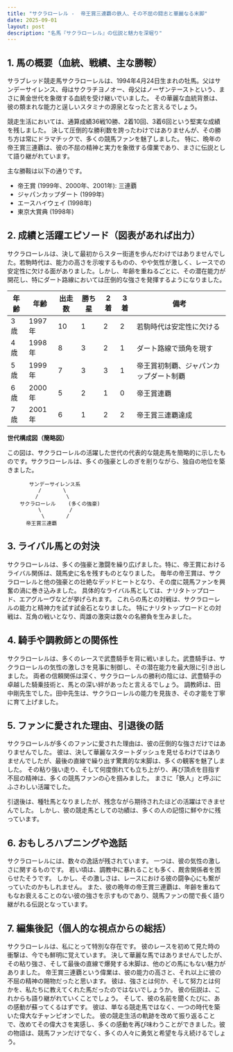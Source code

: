```yaml
---
title: "サクラローレル -  帝王賞三連覇の鉄人、その不屈の闘志と華麗なる末脚"
date: 2025-09-01
layout: post
description: "名馬『サクラローレル』の伝説と魅力を深堀り"
---
```


## 1. 馬の概要（血統、戦績、主な勝鞍）

サラブレッド競走馬サクラローレルは、1994年4月24日生まれの牡馬。父はサンデーサイレンス、母はサクラチヨノオー、母父はノーザンテーストという、まさに黄金世代を象徴する血統を受け継いでいました。  その華麗な血統背景は、彼の類まれな能力と逞しいスタミナの源泉となったと言えるでしょう。

競走生活においては、通算成績36戦10勝、2着10回、3着6回という堅実な成績を残しました。  決して圧倒的な勝利数を誇ったわけではありませんが、その勝ち方は常にドラマチックで、多くの競馬ファンを魅了しました。  特に、晩年の帝王賞三連覇は、彼の不屈の精神と実力を象徴する偉業であり、まさに伝説として語り継がれています。

主な勝鞍は以下の通りです。

* 帝王賞 (1999年、2000年、2001年): 三連覇
* ジャパンカップダート (1999年)
* エースハイウェイ (1998年)
* 東京大賞典 (1998年)


## 2. 成績と活躍エピソード（図表があれば出力）

サクラローレルは、決して最初からスター街道を歩んだわけではありませんでした。若駒時代は、能力の高さを示唆するものの、やや気性が激しく、レースでの安定性に欠ける面がありました。しかし、年齢を重ねるごとに、その潜在能力が開花し、特にダート路線においては圧倒的な強さを発揮するようになりました。

| 年齢 | 年齢 | 出走数 | 勝ち星 | 2着 | 3着 | 備考 |
|---|---|---|---|---|---|---|
| 3歳 | 1997年 | 10 | 1 | 2 | 2 | 若駒時代は安定性に欠ける |
| 4歳 | 1998年 | 8 | 3 | 2 | 1 | ダート路線で頭角を現す |
| 5歳 | 1999年 | 7 | 3 | 3 | 1 | 帝王賞初制覇、ジャパンカップダート制覇 |
| 6歳 | 2000年 | 5 | 2 | 1 | 0 | 帝王賞連覇 |
| 7歳 | 2001年 | 6 | 1 | 2 | 2 | 帝王賞三連覇達成 |


**世代構成図（簡略図）**

この図は、サクラローレルの活躍した世代の代表的な競走馬を簡略的に示したものです。サクラローレルは、多くの強豪としのぎを削りながら、独自の地位を築きました。

```
       サンデーサイレンス系
          /       \
         /         \
    サクラローレル    (多くの強豪)  
          \         /
           \       /
      帝王賞三連覇
```

## 3. ライバル馬との対決

サクラローレルは、多くの強豪と激闘を繰り広げました。特に、帝王賞におけるライバル関係は、競馬史に名を残すものとなりました。  毎年の帝王賞は、サクラローレルと他の強豪との壮絶なデッドヒートとなり、その度に競馬ファンを興奮の渦に巻き込みました。  具体的なライバル馬としては、ナリタトップロード、エアグルーヴなどが挙げられます。  これらの馬との対戦は、サクラローレルの能力と精神力を試す試金石となりました。  特にナリタトップロードとの対戦は、互角の戦いとなり、両雄の激突は数々の名勝負を生みました。


## 4. 騎手や調教師との関係性

サクラローレルは、多くのレースで武豊騎手を背に戦いました。武豊騎手は、サクラローレルの気性の激しさを見事に制御し、その潜在能力を最大限に引き出しました。  両者の信頼関係は深く、サクラローレルの勝利の陰には、武豊騎手の卓越した騎乗技術と、馬との深い絆があったと言えるでしょう。  調教師は、田中剛先生でした。田中先生は、サクラローレルの能力を見抜き、その才能を丁寧に育て上げました。


## 5. ファンに愛された理由、引退後の話

サクラローレルが多くのファンに愛された理由は、彼の圧倒的な強さだけではありませんでした。  彼は、決して華麗なスタートダッシュを見せるわけではありませんでしたが、最後の直線で繰り出す驚異的な末脚は、多くの観客を魅了しました。  その粘り強い走り、そして何度倒れても立ち上がり、再び頂点を目指す不屈の精神は、多くの競馬ファンの心を掴みました。  まさに「鉄人」と呼ぶにふさわしい活躍でした。

引退後は、種牡馬となりましたが、残念ながら期待されたほどの活躍はできませんでした。 しかし、彼の競走馬としての功績は、多くの人の記憶に鮮やかに残っています。


## 6. おもしろハプニングや逸話

サクラローレルには、数々の逸話が残されています。  一つは、彼の気性の激しさに関するものです。  若い頃は、調教中に暴れることも多く、厩舎関係者を困らせたそうです。  しかし、その激しさは、レースにおける彼の闘争心にも繋がっていたのかもしれません。  また、彼の晩年の帝王賞三連覇は、年齢を重ねてもなお衰えることのない彼の強さを示すものであり、競馬ファンの間で長く語り継がれる伝説となっています。


## 7. 編集後記（個人的な視点からの総括）

サクラローレルは、私にとって特別な存在です。  彼のレースを初めて見た時の衝撃は、今でも鮮明に覚えています。  決して華麗な馬ではありませんでしたが、その粘り強さ、そして最後の直線で爆発する末脚は、他のどの馬にもない魅力がありました。  帝王賞三連覇という偉業は、彼の能力の高さと、それ以上に彼の不屈の精神の賜物だったと思います。  彼は、強さとは何か、そして努力とは何かを、私たちに教えてくれた馬だったのではないでしょうか。  彼の伝説は、これからも語り継がれていくことでしょう。  そして、彼の名前を聞くたびに、あの感動が蘇ってくるはずです。  彼は、単なる競走馬ではなく、一つの時代を築いた偉大なチャンピオンでした。  彼の競走生活の軌跡を改めて振り返ることで、改めてその偉大さを実感し、多くの感動を再び味わうことができました。彼の物語は、競馬ファンだけでなく、多くの人々に勇気と希望を与え続けるでしょう。
